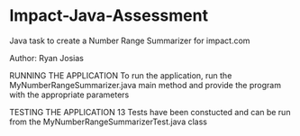 # Impact-Java-Assessment
Java task to create a Number Range Summarizer for impact.com

Author: Ryan Josias

RUNNING THE APPLICATION
To run the application, run the MyNumberRangeSummarizer.java main method and provide the program with the appropriate parameters

TESTING THE APPLICATION
13 Tests have been constucted and can be run from the MyNumberRangeSummarizerTest.java class
